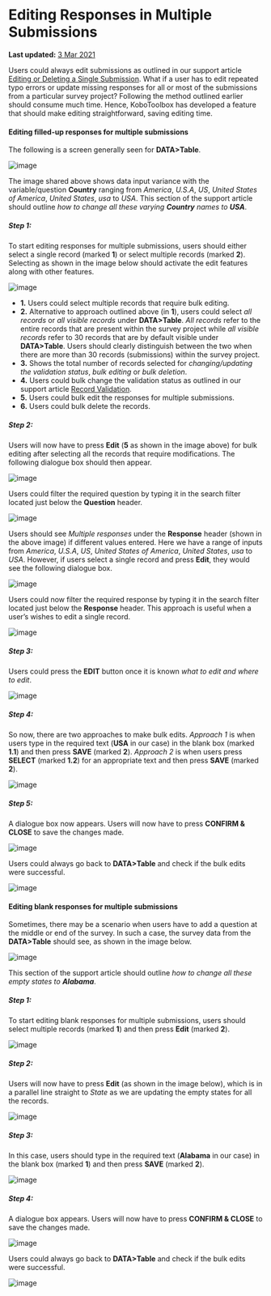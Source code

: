 # Editing Responses in Multiple Submissions
**Last updated:** <a href="https://github.com/kobotoolbox/docs/blob/1dc0631f9c718b69e1f421bed92dff129f58649f/source/howto_edit_multiple_submissions.md" class="reference">3 Mar 2021</a>

Users could always edit submissions as outlined in our support article [Editing or Deleting a Single Submission](howto_edit_single_submissions.md). What if a user has to edit repeated typo errors or update missing responses for all or most of the submissions from a particular survey project? Following the method outlined earlier should consume much time. Hence, KoboToolbox has developed a feature that should make editing straightforward, saving editing time.

#### Editing filled-up responses for multiple submissions

The following is a screen generally seen for **DATA>Table**.

![image](/images/howto_edit_multiple_submissions/edit_multiple_1.png)

The image shared above shows data input variance with the variable/question **Country** ranging from _America_, _U.S.A_, _US_, _United States of America_, _United States_, _usa_ to _USA_. This section of the support article should outline _how to change all these varying **Country** names to **USA**_.

##### Step 1: 

To start editing responses for multiple submissions, users should either select a single record (marked **1**) or select multiple records (marked **2**). Selecting as shown in the image below should activate the edit features along with other features.

![image](/images/howto_edit_multiple_submissions/edit_multiple_2.png)

   * **1.** Users could select multiple records that require bulk editing.
   * **2.** Alternative to approach outlined above (in **1**), users could select _all records_ or _all visible records_ under **DATA>Table**. _All records_ refer to the entire records that are present within the survey project while _all visible records_ refer to 30 records that are by default visible under **DATA>Table**. Users should clearly distinguish between the two when there are more than 30 records (submissions) within the survey project.
   * **3.** Shows the total number of records selected for _changing/updating the validation status_, _bulk editing_ or _bulk deletion_.
   * **4.** Users could bulk change the validation status as outlined in our support article [Record Validation](record_validation.md).
   * **5.** Users could bulk edit the responses for multiple submissions.
   * **6.** Users could bulk delete the records.

##### Step 2:

Users will now have to press **Edit** (**5** as shown in the image above) for bulk editing after selecting all the records that require modifications. The following dialogue box should then appear.

![image](/images/howto_edit_multiple_submissions/edit_multiple_3.png)

Users could filter the required question by typing it in the search filter located just below the **Question** header. 

![image](/images/howto_edit_multiple_submissions/edit_multiple_4.png)

Users should see _Multiple responses_ under the **Response** header (shown in the above image) if different values entered. Here we have a range of inputs from _America_, _U.S.A_, _US_, _United States of America_, _United States_, _usa_ to _USA_. However, if users select a single record and press **Edit**, they would see the following dialogue box.

![image](/images/howto_edit_multiple_submissions/edit_multiple_5.png)

Users could now filter the required response by typing it in the search filter located just below the **Response** header. This approach is useful when a user’s wishes to edit a single record.

![image](/images/howto_edit_multiple_submissions/edit_multiple_6.png)

##### Step 3:

Users could press the **EDIT** button once it is known _what to edit and where to edit_. 

![image](/images/howto_edit_multiple_submissions/edit_multiple_7.png)

##### Step 4:

So now, there are two approaches to make bulk edits. _Approach 1_ is when users type in the required text (**USA** in our case) in the blank box (marked **1.1**) and then press **SAVE** (marked **2**). _Approach 2_ is when users press **SELECT** (marked **1.2**) for an appropriate text and then press **SAVE** (marked **2**).

![image](/images/howto_edit_multiple_submissions/edit_multiple_8.png)

##### Step 5:

A dialogue box now appears. Users will now have to press **CONFIRM & CLOSE** to save the changes made.

![image](/images/howto_edit_multiple_submissions/edit_multiple_9.png)

Users could always go back to **DATA>Table** and check if the bulk edits were successful.

![image](/images/howto_edit_multiple_submissions/edit_multiple_10.png)

#### Editing blank responses for multiple submissions

Sometimes, there may be a scenario when users have to add a question at the middle or end of the survey. In such a case, the survey data from the **DATA>Table** should see, as shown in the image below.

![image](/images/howto_edit_multiple_submissions/edit_multiple_11.png)

This section of the support article should outline _how to change all these empty states to **Alabama**_. 

##### Step 1: 

To start editing blank responses for multiple submissions, users should select multiple records (marked **1**) and then press **Edit** (marked **2**). 

![image](/images/howto_edit_multiple_submissions/edit_multiple_12.png)

##### Step 2:

Users will now have to press **Edit** (as shown in the image below), which is in a parallel line straight to _State_ as we are updating the empty states for all the records. 

![image](/images/howto_edit_multiple_submissions/edit_multiple_13.png)

##### Step 3:

In this case, users should type in the required text (**Alabama** in our case) in the blank box (marked **1**) and then press **SAVE** (marked **2**). 

![image](/images/howto_edit_multiple_submissions/edit_multiple_14.png)

##### Step 4:

A dialogue box appears. Users will now have to press **CONFIRM & CLOSE** to save the changes made.

![image](/images/howto_edit_multiple_submissions/edit_multiple_15.png)

Users could always go back to **DATA>Table** and check if the bulk edits were successful.

![image](/images/howto_edit_multiple_submissions/edit_multiple_16.png)
